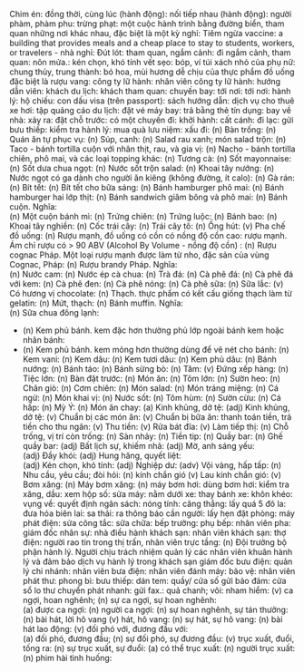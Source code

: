Chim én: 
đồng thời, cùng lúc (hành động): 
nối tiếp nhau (hành động): 
người phàm, phàm phu: 
trừng phạt: 
một cuộc hành trình bằng đường biển, tham quan những nơi khác nhau, đặc biệt là một kỳ nghỉ: 
Tiêm ngừa vaccine: 
a building that provides meals and a cheap place to stay to students, workers, or travelers - nhà nghỉ: 
Đút lót: 
tham quan, ngắm cảnh: 
đi ngắm cảnh, tham quan: 
nôn mửa.: 
kén chọn, khó tính
vết sẹo: 
bóp, ví túi xách nhỏ của phụ nữ: 
chung thủy, trung thành: 
bó hoa, mùi hương dễ chịu của thực phẩm đồ uống đặc biệt là rượu vang: 
công ty lữ hành: 
nhân viên công ty lữ hành: 
hướng dẫn viên: 
khách du lịch: 
khách tham quan: 
chuyến bay: 
tới nơi: 
tới nơi: 
hành lý: 
hộ chiếu: 
con dấu visa (trên passport): 
sách hướng dẫn: 
dịch vụ cho thuê xe hơi: 
tập quảng cáo du lịch: 
đặt vé máy bay: 
trả bằng thẻ tín dụng: 
bay về nhà: 
xảy ra: 
đặt chỗ trước: 
có một chuyến đi: 
khởi hành: 
cất cánh: 
đi lạc: 
gửi bưu thiếp: 
kiểm tra hành lý: 
mua quà lưu niệm: 
xấu đi: 
(n) Bàn trống: 
(n) Quán ăn tự phục vụ: 
(n) Súp, canh: 
(n) Salad rau xanh; món salad trộn: 
(n) Taco - bánh tortilla cuộn với nhân thịt, rau, và gia vị: 
(n) Nacho - bánh tortilla chiên, phô mai, và các loại topping khác: 
(n) Tương cà: 
(n) Sốt mayonnaise: 
(n) Sốt dưa chua ngọt: 
(n) Nước sốt trộn salad: 
(n) Khoai tây nướng: 
(n) Nước ngọt có ga dành cho người ăn kiêng (không đường, ít calo): 
(n) Gà rán: 
(n) Bít tết: 
(n) Bít tết cho bữa sáng: 
(n) Bánh hamburger phô mai: 
(n) Bánh hamburger hai lớp thịt: 
(n) Bánh sandwich giăm bông và phô mai: 
(n) Bánh cuộn. Nghĩa:  
(n) Một cuộn bánh mì: 
(n) Trứng chiên: 
(n) Trứng luộc: 
(n) Bánh bao: 
(n) Khoai tây nghiền: 
(n) Cốc trái cây: 
(n) Trái cây tô: 
(n) Ống hút: 
(v) Pha chế đồ uống: 
(n) Rượu mạnh, đồ uống có cồn có nồng độ cồn cao: 
rượu mạnh. Ám chỉ rượu có > 90 ABV (Alcohol By Volume - nồng độ cồn) : 
(n) Rượu cognac Pháp. Một loại rượu mạnh được làm từ nho, đặc sản của vùng Cognac, Pháp: 
(n) Rượu brandy Pháp. Nghĩa:  
(n) Nước cam: 
(n) Nước ép cà chua: 
(n) Trà đá: 
(n) Cà phê đá: 
(n) Cà phê đá với kem: 
(n) Cà phê đen: 
(n) Cà phê nóng: 
(n) Cà phê sữa: 
(n) Sữa lắc: 
(v) Có hương vị chocolate: 
(n) Thạch. thực phẩm có kết cấu giống thạch làm từ gelatin: 
(n) Mứt, thạch: 
(n) Bánh muffin. Nghĩa:  
(n) Sữa chua đông lạnh: 
* (n) Kem phủ bánh. kem đặc hơn thường phủ lớp ngoài bánh kem hoặc nhân bánh: 
* (n) Kem phủ bánh. kem mỏng hơn thường dùng để vẽ nét cho bánh: 
(n) Kem vani: 
(n) Kem dâu: 
(n) Kem tươi dâu: 
(n) Kem phủ dâu: 
(n) Bánh nướng: 
(n) Bánh táo: 
(n) Bánh sừng bò:
(n) Tăm: 
(v) Đứng xếp hàng: 
(n) Tiệc lớn: 
(n) Bàn đặt trước: 
(n) Món ăn: 
(n) Tôm lớn: 
(n) Sườn heo: 
(n) Chân giò: 
(n) Cơm chiên: 
(n) Món salad: 
(n) Món tráng miệng: 
(n) Cá ngừ: 
(n) Món khai vị: 
(n) Nước sốt: 
(n) Tôm hùm: 
(n) Sườn cừu: 
(n) Cá hấp: 
(n) Mỳ Ý: 
(n) Món ăn chay: 
(a) Kinh khủng, dở tệ: 
(adj) Kinh khủng, dở tệ: 
(v) Chuẩn bị các món ăn: 
(v) Chuẩn bị bữa ăn: 
thanh toán tiền, trả tiền cho thu ngân: 
(v) Thu tiền: 
(v) Rửa bát đĩa: 
(v) Làm tiếp thị: 
(n) Chỗ trống, vị trí còn trống: 
(n) Sàn nhảy: 
(n) Tiền tip: 
(n) Quầy bar: 
(n) Ghế quầy bar: 
(adj) Bất lịch sự, khiếm nhã: 
(adj) Mờ, anh sáng yếu:  
(adj) Đầy khói: 
(adj) Hung hăng, quyết liệt:  
(adj) Kén chọn, khó tính: 
(adj) Nghiệp dư: 
(adv) Vội vàng, hấp tấp: 
(n) Nhu cầu, yêu cầu; đòi hỏi: 
(n) kính chắn gió
(v) Lau kính chắn gió: 
(v) Bơm xăng: 
(n) Máy bơm xăng: 
(n) máy bơm hơi: 
dùng bơm hơi: 
kiểm tra xăng, dầu: 
xem hộp số: 
sửa máy: 
nằm dưới xe: 
thay bánh xe: 
khôn khéo: 
vụng về: 
quyết định ngân sách: 
nóng tính: 
căng thẳng: 
lấy quá 5 đô la: 
đưa hóa biên lai: 
sa thải: 
ra thông báo cần người: 
lấy hẹn đặt phòng: 
máy phát điện: 
sửa công tắc: 
sữa chữa: 
bếp trưởng: 
phụ bếp: 
nhân viên pha: 
giám đốc nhân sự: 
nhà điều hành khách sạn: 
nhân viên khách sạn: 
thợ điện: 
người rao tin trong thị trấn, nhân viên trực tầng: 
(n) Đội trưởng bộ phận hành lý. Người chịu trách nhiệm quản lý các nhân viên khuân hành lý và đảm bảo dịch vụ hành lý trong khách sạn
giám đốc bưu điện: 
quản lý chi nhánh: 
nhân viên bưa điện: 
nhân viên đánh máy: 
bảo vệ: 
nhân viên phát thư: 
phong bì: 
bưu thiếp: 
dán tem: 
quầy/ cửa số gửi bảo đảm: 
cửa sổ lo thư chuyển phát nhanh: 
gửi fax.: 
quả chanh; vôi: 
nham hiểm: 
(v) ca ngợi, hoan nghênh; (n) sự ca ngợi, sự hoan nghênh:  
(a) được ca ngợi: 
(n) người ca ngợi: 
(n) sự hoan nghênh, sự tán thưởng: 
(n) bài hát, lời hô vang (v) hát, hô vang: 
(n) sự hát, sự hô vang: 
(n) bài hát lao động: 
(v) đối phó với, đương đầu với:  
(a) đối phó, đương đầu; (n) sự đối phó, sự đương đầu: 
(v) trục xuất, đuổi, tống ra: 
(n) sự trục xuất, sự đuổi: 
(a) có thể trục xuất: 
(n) người trục xuất: 
(n) phim hài tình huống: 






